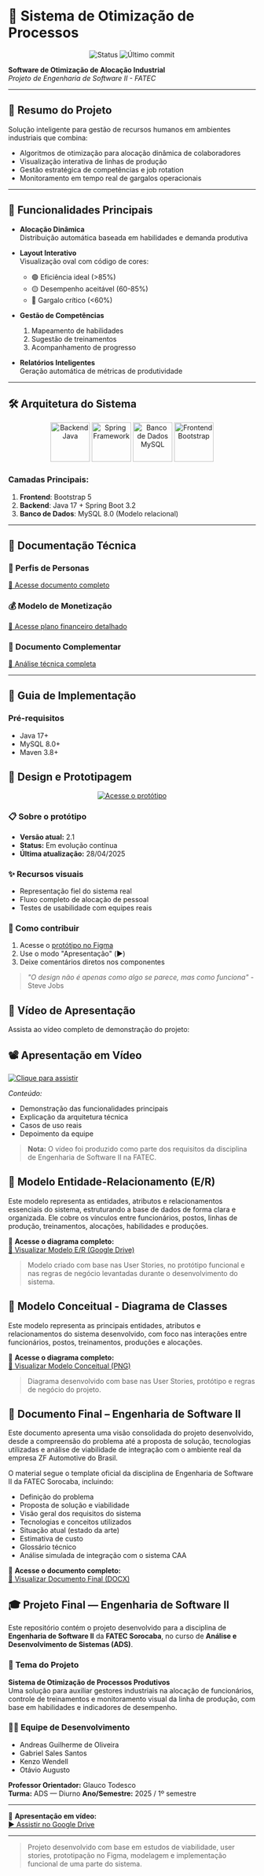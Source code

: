 # 🔄 Sistema de Otimização de Processos

<p align="center">
  <img src="https://img.shields.io/badge/STATUS-EM%20DESENVOLVIMENTO-yellowgreen" alt="Status">
  <img src="https://img.shields.io/github/last-commit/xygabp/Revolucao-da-Gestao-de-Linha-de-Producao?color=blue" alt="Último commit">
</p>

**Software de Otimização de Alocação Industrial**  
*Projeto de Engenharia de Software II - FATEC*  

---

## 📌 Resumo do Projeto
Solução inteligente para gestão de recursos humanos em ambientes industriais que combina:
- Algoritmos de otimização para alocação dinâmica de colaboradores
- Visualização interativa de linhas de produção
- Gestão estratégica de competências e job rotation
- Monitoramento em tempo real de gargalos operacionais

---

## 🚀 Funcionalidades Principais
- **Alocação Dinâmica**  
  Distribuição automática baseada em habilidades e demanda produtiva

- **Layout Interativo**  
  Visualização oval com código de cores:
  - 🟢 Eficiência ideal (>85%)
  - 🟡 Desempenho aceitável (60-85%)
  - 🔴 Gargalo crítico (<60%)

- **Gestão de Competências**  
  1. Mapeamento de habilidades
  2. Sugestão de treinamentos
  3. Acompanhamento de progresso

- **Relatórios Inteligentes**  
  Geração automática de métricas de produtividade

---

## 🛠️ Arquitetura do Sistema
<div align="center">
  <img src="https://cdn.jsdelivr.net/gh/devicons/devicon/icons/java/java-original-wordmark.svg" width="80" title="Backend Java"/>
  <img src="https://cdn.jsdelivr.net/gh/devicons/devicon/icons/spring/spring-original-wordmark.svg" width="80" title="Spring Framework"/>
  <img src="https://cdn.jsdelivr.net/gh/devicons/devicon/icons/mysql/mysql-original-wordmark.svg" width="80" title="Banco de Dados MySQL"/>
  <img src="https://cdn.jsdelivr.net/gh/devicons/devicon/icons/bootstrap/bootstrap-original-wordmark.svg" width="80" title="Frontend Bootstrap"/>
</div>

### Camadas Principais:
1. **Frontend**: Bootstrap 5
2. **Backend**: Java 17 + Spring Boot 3.2
3. **Banco de Dados**: MySQL 8.0 (Modelo relacional)

---

## 📂 Documentação Técnica

### 👥 Perfis de Personas  
[🔗 Acesse documento completo](https://drive.google.com/file/d/1DKExna3KgaRlbHiWDEhMVpi1FznvKAya/preview)

### 💰 Modelo de Monetização  
[🔗 Acesse plano financeiro detalhado](https://docs.google.com/document/d/1XBHqTbrBoD-VlA464C1OhgyH3wV5qKvn/preview)

### 📑 Documento Complementar  
[🔗 Análise técnica completa](https://docs.google.com/document/d/1dNVRfJuVdGFT-Sjcv-Besx-uASdz6GjJZOmw6symi-8/preview)

---

## 🚀 Guia de Implementação
### Pré-requisitos
- Java 17+
- MySQL 8.0+
- Maven 3.8+

## 🎨 Design e Prototipagem

<div align="center">
  <a href="https://www.figma.com/design/kiZUhru4jusxelx609OXbO/Untitled?node-id=0-1&t=HgMfDpJEiqztVL8S-1" target="_blank">
    <img src="https://img.shields.io/badge/FIGMA-Protótipo_Interativo-FF6B6B?style=for-the-badge&logo=figma&logoColor=white" alt="Acesse o protótipo">
  </a>
</div>

### 📋 Sobre o protótipo
- **Versão atual:** 2.1
- **Status:** Em evolução contínua
- **Última atualização:** 28/04/2025

### ✨ Recursos visuais
- Representação fiel do sistema real
- Fluxo completo de alocação de pessoal
- Testes de usabilidade com equipes reais

### 🤝 Como contribuir
1. Acesse o [protótipo no Figma](https://www.figma.com/design/kiZUhru4jusxelx609OXbO/Untitled?node-id=0-1&t=HgMfDpJEiqztVL8S-1)
2. Use o modo "Apresentação" (▶️)
3. Deixe comentários diretos nos componentes

> *"O design não é apenas como algo se parece, mas como funciona"* - Steve Jobs

## 🎥 Vídeo de Apresentação

Assista ao vídeo completo de demonstração do projeto:

## 📽 Apresentação em Vídeo

[![Clique para assistir](https://img.shields.io/badge/🎥_Vídeo_de_Demonstração-FF0000?style=flat-square)](
https://drive.google.com/file/d/1h01esSDPu9oInfbNPwSMQN-aixZ6y-su/view?usp=sharing)

*Conteúdo:*
- Demonstração das funcionalidades principais
- Explicação da arquitetura técnica
- Casos de uso reais
- Depoimento da equipe

> **Nota:** O vídeo foi produzido como parte dos requisitos da disciplina de Engenharia de Software II na FATEC.

## 🧩 Modelo Entidade-Relacionamento (E/R)

Este modelo representa as entidades, atributos e relacionamentos essenciais do sistema, estruturando a base de dados de forma clara e organizada. Ele cobre os vínculos entre funcionários, postos, linhas de produção, treinamentos, alocações, habilidades e produções.

🔗 **Acesse o diagrama completo:**  
[📎 Visualizar Modelo E/R (Google Drive)](https://drive.google.com/file/d/1MpcWLq5j143OIjn-t5PSZl2V-xZMNKjH/view?usp=sharing)

> Modelo criado com base nas User Stories, no protótipo funcional e nas regras de negócio levantadas durante o desenvolvimento do sistema.

## 📘 Modelo Conceitual - Diagrama de Classes

Este modelo representa as principais entidades, atributos e relacionamentos do sistema desenvolvido, com foco nas interações entre funcionários, postos, treinamentos, produções e alocações.

🔗 **Acesse o diagrama completo:**  
[📎 Visualizar Modelo Conceitual (PNG)](https://drive.google.com/file/d/1dW3yCnK_-OyN0yEEre4IGZYu-KI9qfAv/view?usp=sharing)

> Diagrama desenvolvido com base nas User Stories, protótipo e regras de negócio do projeto.

## 📄 Documento Final – Engenharia de Software II

Este documento apresenta uma visão consolidada do projeto desenvolvido, desde a compreensão do problema até a proposta de solução, tecnologias utilizadas e análise de viabilidade de integração com o ambiente real da empresa ZF Automotive do Brasil.

O material segue o template oficial da disciplina de Engenharia de Software II da FATEC Sorocaba, incluindo:

- Definição do problema
- Proposta de solução e viabilidade
- Visão geral dos requisitos do sistema
- Tecnologias e conceitos utilizados
- Situação atual (estado da arte)
- Estimativa de custo
- Glossário técnico
- Análise simulada de integração com o sistema CAA

🔗 **Acesse o documento completo:**  
[📎 Visualizar Documento Final (DOCX)](https://docs.google.com/document/d/1AojJXEw2E6waCFxWS-vAUND4AVTcDWN7/edit?usp=drivesdk&ouid=110330896226553490092&rtpof=true&sd=true)

## 🎓 Projeto Final — Engenharia de Software II

Este repositório contém o projeto desenvolvido para a disciplina de **Engenharia de Software II** da **FATEC Sorocaba**, no curso de **Análise e Desenvolvimento de Sistemas (ADS)**.

### 📌 Tema do Projeto
**Sistema de Otimização de Processos Produtivos**  
Uma solução para auxiliar gestores industriais na alocação de funcionários, controle de treinamentos e monitoramento visual da linha de produção, com base em habilidades e indicadores de desempenho.

### 👨‍💻 Equipe de Desenvolvimento
- Andreas Guilherme de Oliveira  
- Gabriel Sales Santos  
- Kenzo Wendell  
- Otávio Augusto  

**Professor Orientador:** Glauco Todesco  
**Turma:** ADS — Diurno
**Ano/Semestre:** 2025 / 1º semestre

---

🎥 **Apresentação em vídeo:**  
[▶️ Assistir no Google Drive](https://drive.google.com/file/d/1h01esSDPu9oInfbNPwSMQN-aixZ6y-su/view?usp=drivesdk)


---

> Projeto desenvolvido com base em estudos de viabilidade, user stories, prototipação no Figma, modelagem e implementação funcional de uma parte do sistema.




